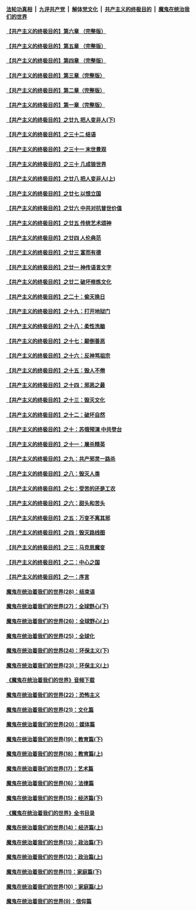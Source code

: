 

####  [法轮功真相](../../../../basic/blob/master/README.md?t=05180102) &nbsp;|&nbsp; [九评共产党](../../../../9ping.md/blob/master/README.md?t=05180102) &nbsp;|&nbsp; [解体党文化](../../../../jtdwh.md/blob/master/README.md?t=05180102)  &nbsp;|&nbsp; [共产主义的终极目的](../../../../gczydzjmd.md/blob/master/README.md?t=05180102) &nbsp;|&nbsp; [魔鬼在统治我们的世界](../../../../mgztzwmdsj.md/blob/master/README.md?t=05180102) 

#### [【共产主义的终极目的】第六章 （完整版）](../pages/nsc422/n11428913.md?t=05180102) 

#### [【共产主义的终极目的】第五章 （完整版）](../pages/nsc422/n11428912.md?t=05180102) 

#### [【共产主义的终极目的】第四章 （完整版）](../pages/nsc422/n11428907.md?t=05180102) 

#### [【共产主义的终极目的】第三章（完整版）](../pages/nsc422/n11428848.md?t=05180102) 

#### [【共产主义的终极目的】第二章（完整版）](../pages/nsc422/n11428831.md?t=05180102) 

#### [【共产主义的终极目的】第一章（完整版）](../pages/nsc422/n11417651.md?t=05180102) 

#### [【共产主义的终极目的】之廿九 把人变非人(下)](../pages/nsc422/n11344140.md?t=05180102) 

#### [【共产主义的终极目的】之三十二 结语](../pages/nsc422/n11360535.md?t=05180102) 

#### [【共产主义的终极目的】之三十一 末世景观](../pages/nsc422/n11351129.md?t=05180102) 

#### [【共产主义的终极目的】之三十 几成狼世界](../pages/nsc422/n11348280.md?t=05180102) 

#### [【共产主义的终极目的】之廿八 把人变非人(上)](../pages/nsc422/n11340492.md?t=05180102) 

#### [【共产主义的终极目的】之廿七 以恨立国](../pages/nsc422/n11336944.md?t=05180102) 

#### [【共产主义的终极目的】之廿六 中共对抗普世价值](../pages/nsc422/n11324785.md?t=05180102) 

#### [【共产主义的终极目的】之廿五 传统艺术颂神](../pages/nsc422/n11296396.md?t=05180102) 

#### [【共产主义的终极目的】之廿四 人伦典范](../pages/nsc422/n11296397.md?t=05180102) 

#### [【共产主义的终极目的】之廿三 富而有德](../pages/nsc422/n11283598.md?t=05180102) 

#### [【共产主义的终极目的】之廿一 神传语言文字](../pages/nsc422/n11263265.md?t=05180102) 

#### [【共产主义的终极目的】之廿二 破坏修炼文化](../pages/nsc422/n11245728.md?t=05180102) 

#### [【共产主义的终极目的】之二十：偷天换日](../pages/nsc422/n11238846.md?t=05180102) 

#### [【共产主义的终极目的】之十九：打开地狱门](../pages/nsc422/n11206376.md?t=05180102) 

#### [【共产主义的终极目的】之十八：柔性洗脑](../pages/nsc422/n11199994.md?t=05180102) 

#### [【共产主义的终极目的】之十七：颠倒善恶](../pages/nsc422/n11179782.md?t=05180102) 

#### [【共产主义的终极目的】之十六：反神骂祖宗](../pages/nsc422/n11166798.md?t=05180102) 

#### [【共产主义的终极目的】之十五：毁人不倦](../pages/nsc422/n11166792.md?t=05180102) 

#### [【共产主义的终极目的】之十四：邪恶之最](../pages/nsc422/n11150249.md?t=05180102) 

#### [【共产主义的终极目的】之十三：毁灭文化](../pages/nsc422/n11135227.md?t=05180102) 

#### [【共产主义的终极目的】之十二：破坏自然](../pages/nsc422/n11135214.md?t=05180102) 

#### [【共产主义的终极目的】之十：苏俄预演 中共登台](../pages/nsc422/n11118424.md?t=05180102) 

#### [【共产主义的终极目的】之十一：屠杀精英](../pages/nsc422/n11118442.md?t=05180102) 

#### [【共产主义的终极目的】之九：共产邪灵一路杀](../pages/nsc422/n11114139.md?t=05180102) 

#### [【共产主义的终极目的】之八：毁灭人类](../pages/nsc422/n11108503.md?t=05180102) 

#### [【共产主义的终极目的】之七：受苦的还是工农](../pages/nsc422/n11101809.md?t=05180102) 

#### [【共产主义的终极目的】之六：甜头和苦头](../pages/nsc422/n11096971.md?t=05180102) 

#### [【共产主义的终极目的】之五：万变不离其邪](../pages/nsc422/n11091285.md?t=05180102) 

#### [【共产主义的终极目的】之四：毁灭路线图](../pages/nsc422/n11086284.md?t=05180102) 

#### [【共产主义的终极目的】之三：马克思魔变](../pages/nsc422/n11061941.md?t=05180102) 

#### [【共产主义的终极目的】之二：中心之国](../pages/nsc422/n11047728.md?t=05180102) 

#### [【共产主义的终极目的】之一：序言](../pages/nsc422/n11086077.md?t=05180102) 

#### [魔鬼在统治着我们的世界(28)：结束语](../pages/nsc422/n10936246.md?t=05180102) 

#### [魔鬼在统治着我们的世界(27)：全球野心(下)](../pages/nsc422/n10928319.md?t=05180102) 

#### [魔鬼在统治着我们的世界(26)：全球野心(上)](../pages/nsc422/n10900318.md?t=05180102) 

#### [魔鬼在统治着我们的世界(25)：全球化](../pages/nsc422/n10788205.md?t=05180102) 

#### [魔鬼在统治着我们的世界(24)：环保主义(下)](../pages/nsc422/n10695307.md?t=05180102) 

#### [魔鬼在统治着我们的世界(23)：环保主义(上)](../pages/nsc422/n10688613.md?t=05180102) 

#### [《魔鬼在统治着我们的世界》音频下载](../pages/nsc422/n10635553.md?t=05180102) 

#### [魔鬼在统治着我们的世界(22)：恐怖主义](../pages/nsc422/n10614727.md?t=05180102) 

#### [魔鬼在统治着我们的世界(21)：文化篇](../pages/nsc422/n10597706.md?t=05180102) 

#### [魔鬼在统治着我们的世界(20)：媒体篇](../pages/nsc422/n10586579.md?t=05180102) 

#### [魔鬼在统治着我们的世界(19)：教育篇(下)](../pages/nsc422/n10564808.md?t=05180102) 

#### [魔鬼在统治着我们的世界(18)：教育篇(上)](../pages/nsc422/n10526970.md?t=05180102) 

#### [魔鬼在统治着我们的世界(17)：艺术篇](../pages/nsc422/n10499093.md?t=05180102) 

#### [魔鬼在统治着我们的世界(16)：法律篇](../pages/nsc422/n10485969.md?t=05180102) 

#### [魔鬼在统治着我们的世界(15)：经济篇(下)](../pages/nsc422/n10469975.md?t=05180102) 

#### [《魔鬼在统治着我们的世界》全书目录](../pages/nsc422/n10464261.md?t=05180102) 

#### [魔鬼在统治着我们的世界(14)：经济篇(上)](../pages/nsc422/n10457370.md?t=05180102) 

#### [魔鬼在统治着我们的世界(13)：政治篇(下)](../pages/nsc422/n10448270.md?t=05180102) 

#### [魔鬼在统治着我们的世界(12)：政治篇(上)](../pages/nsc422/n10444576.md?t=05180102) 

#### [魔鬼在统治着我们的世界(11)：家庭篇(下)](../pages/nsc422/n10440961.md?t=05180102) 

#### [魔鬼在统治着我们的世界(10)：家庭篇(上)](../pages/nsc422/n10435448.md?t=05180102) 

#### [魔鬼在统治着我们的世界(9)：信仰篇](../pages/nsc422/n10432159.md?t=05180102) 

